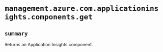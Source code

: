 # `management.azure.com.applicationinsights.components.get`

## `summary`
Returns an Application Insights component.


